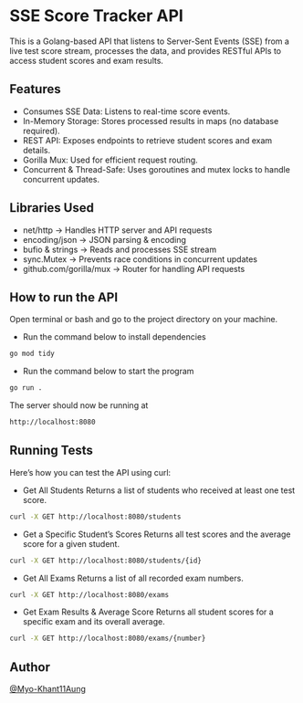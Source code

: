 
# SSE Score Tracker API

This is a Golang-based API that listens to Server-Sent Events (SSE) from a live test score stream, processes the data, and provides RESTful APIs to access student scores and exam results.


## Features

- Consumes SSE Data: Listens to real-time score events.
- In-Memory Storage: Stores processed results in maps (no database required).
- REST API: Exposes endpoints to retrieve student scores and exam details.
- Gorilla Mux: Used for efficient request routing.
- Concurrent & Thread-Safe: Uses goroutines and mutex locks to handle concurrent updates.

##  Libraries Used
- net/http → Handles HTTP server and API requests
- encoding/json → JSON parsing & encoding
- bufio & strings → Reads and processes SSE stream
- sync.Mutex → Prevents race conditions in concurrent updates
- github.com/gorilla/mux → Router for handling API requests







## How to run the API

Open terminal or bash and go to the project directory on your machine.

- Run the command below to install dependencies
```bash
go mod tidy
```

- Run the command below to start the program
```bash
go run .
```

The server should now be running at
```bash
http://localhost:8080
```

## Running Tests

Here’s how you can test the API using curl:

- Get All Students
Returns a list of students who received at least one test score.

```bash
curl -X GET http://localhost:8080/students
```

- Get a Specific Student’s Scores
Returns all test scores and the average score for a given student.

```bash
curl -X GET http://localhost:8080/students/{id}
```

- Get All Exams
Returns a list of all recorded exam numbers.

```bash
curl -X GET http://localhost:8080/exams
```

- Get Exam Results & Average Score
Returns all student scores for a specific exam and its overall average.

```bash
curl -X GET http://localhost:8080/exams/{number}
```

## Author
[@Myo-Khant11Aung](https://github.com/Myo-Khant11Aung)

